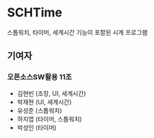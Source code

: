 # SCHTime
스톱워치, 타이머, 세계시간 기능이 포함된 시계 프로그램

## 기여자
### 오픈소스SW활용 11조
- 김현빈 (조장, UI, 세계시간)
- 박재현 (UI, 세계시간)
- 유성준 (스톱워치)
- 하지엽 (타이머, 스톱워치)
- 박성인 (타이머)
